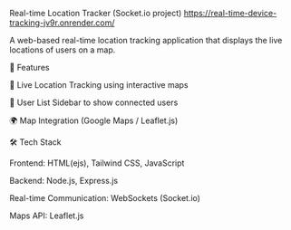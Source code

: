 Real-time Location Tracker (Socket.io project)
https://real-time-device-tracking-jv9r.onrender.com/

A web-based real-time location tracking application that displays the live locations of users on a map.

🚀 Features

📍 Live Location Tracking using interactive maps

📝 User List Sidebar to show connected users

🌍 Map Integration (Google Maps / Leaflet.js)


🛠️ Tech Stack

Frontend: HTML(ejs), Tailwind CSS, JavaScript

Backend: Node.js, Express.js 

Real-time Communication: WebSockets (Socket.io) 

Maps API:  Leaflet.js
